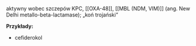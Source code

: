 aktywny wobec szczepów KPC, [[OXA-48]], [[MBL (NDM, VIM)]] (ang. New Delhi metallo-beta-lactamase); „koń trojański”

**Przykłady:**
- cefiderokol